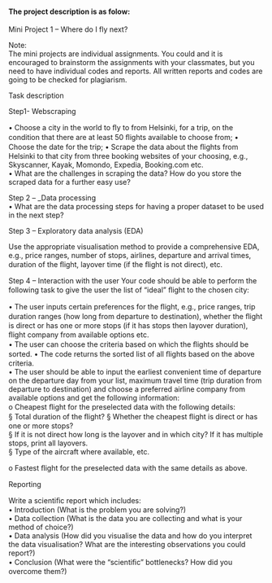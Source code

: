 #### The project description is as folow:

Mini Project 1 – Where do I fly next? 
 
Note:  
The  mini  projects  are  individual  assignments.  You  could  and  it  is 
encouraged to brainstorm the assignments with your classmates, but you 
need to have individual codes and reports. All written reports and codes 
are going to be checked for plagiarism. 
 
 
Task description  
 
Step1- Webscraping 
  
•  Choose a city in the world to ﬂy to from Helsinki, for a trip, on the condition that 
there are at least 50 ﬂights available to choose from; 
•  Choose the date for the trip; 
•  Scrape the data about the ﬂights from Helsinki to that city from three booking websites 
of your choosing, e.g., Skyscanner, Kayak, Momondo, Expedia, Booking.com etc.  
•  What are the challenges in scraping the data? How do you store the scraped data for 
a further easy use?  
 
 
 Step 2 – _Data processing  
•  What are the data processing steps for having a proper dataset to be used in the next 
step?  
 
 
 Step 3 – Exploratory data analysis (EDA) 
 
Use the appropriate visualisation method to provide a comprehensive EDA, e.g., price ranges, 
number of stops, airlines, departure and arrival times, duration of the ﬂight, layover time (if 
the ﬂight is not direct), etc.  
 
 
Step 4 – Interaction with the user 
Your code should be able to perform the following task to give the user the list of “ideal” 
ﬂight to the chosen city: 
 
•  The user inputs certain preferences for the ﬂight, e.g., price ranges, trip duration ranges 
(how long from departure to destination), whether the ﬂight is direct or has one or 
more stops (if it has stops then layover duration), ﬂight company from available options 
etc.  
•  The user can choose the criteria based on which the ﬂights should be sorted. 
•  The code returns the sorted list of all ﬂights based on the above criteria.  
•  The user should be able to input the earliest convenient time of departure on the 
departure day from your list, maximum travel time (trip duration from departure to 
destination) and choose a preferred airline company from available options and get 
the following information:  
 o  Cheapest ﬂight for the preselected data with the following details:  
§  Total duration of the ﬂight? 
§  Whether the cheapest ﬂight is direct or has one or more stops?  
§  If it is not direct how long is the layover and in which city? If it has 
multiple stops, print all layovers.  
§  Type of the aircraft where available, etc.  
 
o  Fastest ﬂight for the preselected data with the same details as above.  
 
Reporting  
 
Write a scientiﬁc report which includes:  
•  Introduction (What is the problem you are solving?)  
•  Data collection (What is the data you are collecting and what is your method 
of choice?)  
•  Data analysis (How did you visualise the data and how do you interpret the 
data  visualisation? What are the interesting observations you could report?)  
•  Conclusion (What were the “scientiﬁc” bottlenecks? How did you overcome 
them?) 
